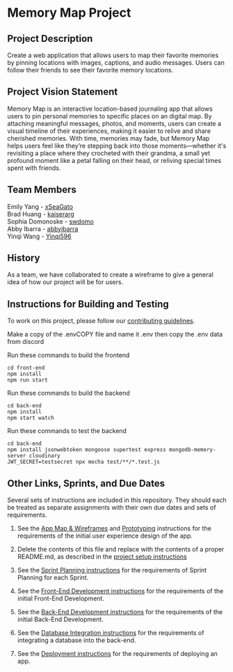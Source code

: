# Memory Map Project

## Project Description

Create a web application that allows users to map their favorite memories by pinning locations with images, captions, and audio messages. Users can follow their friends to see their favorite memory locations.

## Project Vision Statement

Memory Map is an interactive location-based journaling app that allows users to pin personal memories to specific places on an digital map. By attaching meaningful messages, photos, and moments, users can create a visual timeline of their experiences, making it easier to relive and share cherished memories. With time, memories may fade, but Memory Map helps users feel like they’re stepping back into those moments—whether it's revisiting a place where they crocheted with their grandma, a small yet profound moment like a petal falling on their head, or reliving special times spent with friends.

## Team Members

Emily Yang - [xSeaGato](https://github.com/xSeaGato)<br/>
Brad Huang - [kaiserarg](https://github.com/kaiserarg)<br/>
Sophia Domonoske - [swdomo](https://github.com/swdomo)<br/>
Abby Ibarra - [abbyibarra](https://github.com/abbyibarra)<br/>
Yinqi Wang - [Yinqi596](https://github.com/Yinqi596)<br/>

## History

As a team, we have collaborated to create a wireframe to give a general idea of how our project will be for users.

## Instructions for Building and Testing

To work on this project, please follow our [contributing guidelines](./instructions-4-deployment.md).<br/>

Make a copy of the .envCOPY file and name it .env then copy the .env data from discord

Run these commands to build the frontend

``` 
cd front-end
npm install
npm run start
```

Run these commands to build the backend

````
cd back-end
npm install
npm start watch
````

Run these commands to test the backend

````
cd back-end
npm install jsonwebtoken mongoose supertest express mongodb-memory-server cloudinary
JWT_SECRET=testsecret npx mocha test/**/*.test.js
````

## Other Links, Sprints, and Due Dates

Several sets of instructions are included in this repository. They should each be treated as separate assignments with their own due dates and sets of requirements.

1. See the [App Map & Wireframes](instructions-0a-app-map-wireframes.md) and [Prototyping](./instructions-0b-prototyping.md) instructions for the requirements of the initial user experience design of the app.

1. Delete the contents of this file and replace with the contents of a proper README.md, as described in the [project setup instructions](./instructions-0c-project-setup.md)

1. See the [Sprint Planning instructions](instructions-0d-sprint-planning.md) for the requirements of Sprint Planning for each Sprint.

1. See the [Front-End Development instructions](./instructions-1-front-end.md) for the requirements of the initial Front-End Development.

1. See the [Back-End Development instructions](./instructions-2-back-end.md) for the requirements of the initial Back-End Development.

1. See the [Database Integration instructions](./instructions-3-database.md) for the requirements of integrating a database into the back-end.

1. See the [Deployment instructions](./instructions-4-deployment.md) for the requirements of deploying an app.
